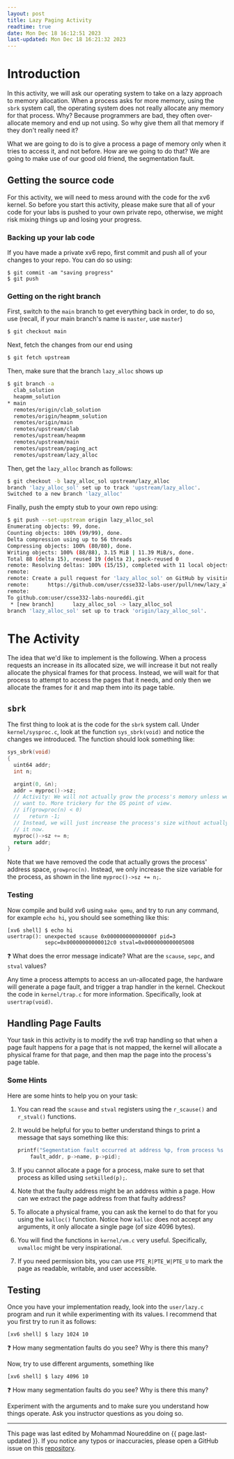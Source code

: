 ```yaml
---
layout: post
title: Lazy Paging Activity
readtime: true
date: Mon Dec 18 16:12:51 2023
last-updated: Mon Dec 18 16:21:32 2023
---
```


# Introduction

In this activity, we will ask our operating system to take on a lazy approach to
memory allocation. When a process asks for more memory, using the `sbrk`
system call, the operating system does not really allocate any memory for that
process. Why? Because programmers are bad, they often over-allocate memory and
end up not using. So why give them all that memory if they don't really need it?

What we are going to do is to give a process a page of memory only when it tries
to access it, and not before. How are we going to do that? We are going to make
use of our good old friend, the segmentation fault.

## Getting the source code

For this activity, we will need to mess around with the code for the xv6
kernel. So before you start this activity, please make sure that all of your
code for your labs is pushed to your own private repo, otherwise, we might
risk mixing things up and losing your progress.

### Backing up your lab code 

If you have made a private xv6 repo, first commit and push all of your changes
to your repo. You can do so using:

```shell
$ git commit -am "saving progress"
$ git push
```

### Getting on the right branch

First, switch to the `main` branch to get everything back in order, to do so,
use (recall, if your main branch's name is `master`, use `master`)

```sh
$ git checkout main
```

Next, fetch the changes from our end using

```sh
$ git fetch upstream
```

Then, make sure that the branch `lazy_alloc` shows up

```sh
$ git branch -a 
  clab_solution
  heapmm_solution
* main
  remotes/origin/clab_solution
  remotes/origin/heapmm_solution
  remotes/origin/main
  remotes/upstream/clab
  remotes/upstream/heapmm
  remotes/upstream/main
  remotes/upstream/paging_act
  remotes/upstream/lazy_alloc
```

Then, get the `lazy_alloc` branch as follows:

```sh
$ git checkout -b lazy_alloc_sol upstream/lazy_alloc
branch 'lazy_alloc_sol' set up to track 'upstream/lazy_alloc'.
Switched to a new branch 'lazy_alloc'
```

Finally, push the empty stub to your own repo using:

```sh
$ git push --set-upstream origin lazy_alloc_sol
Enumerating objects: 99, done.
Counting objects: 100% (99/99), done.
Delta compression using up to 56 threads
Compressing objects: 100% (80/80), done.
Writing objects: 100% (88/88), 3.15 MiB | 11.39 MiB/s, done.
Total 88 (delta 15), reused 19 (delta 2), pack-reused 0
remote: Resolving deltas: 100% (15/15), completed with 11 local objects.
remote:
remote: Create a pull request for 'lazy_alloc_sol' on GitHub by visiting:
remote:      https://github.com/user/csse332-labs-user/pull/new/lazy_alloc_sol
remote:
To github.com:user/csse332-labs-noureddi.git
 * [new branch]      lazy_alloc_sol -> lazy_alloc_sol
branch 'lazy_alloc_sol' set up to track 'origin/lazy_alloc_sol'.
```

# The Activity

The idea that we'd like to implement is the following. When a process requests
an increase in its allocated size, we will increase it but not really allocate
the physical frames for that process. Instead, we will wait for that process to
attempt to access the pages that it needs, and only then we allocate the
frames for it and map them into its page table.

## `sbrk`

The first thing to look at is the code for the `sbrk` system call. Under
`kernel/sysproc.c`, look at the function `sys_sbrk(void)` and notice the changes
we introduced. The function should look something like:

```c
sys_sbrk(void)
{
  uint64 addr;
  int n;

  argint(0, &n);
  addr = myproc()->sz;
  // Activity: We will not actually grow the process's memory unless we really
  // want to. More trickery for the OS point of view.
  // if(growproc(n) < 0)
  //   return -1;
  // Instead, we will just increase the process's size without actually growing
  // it now.
  myproc()->sz += n;
  return addr;
}
```

Note that we have removed the code that actually grows the process' address
space, `growproc(n)`. Instead, we only increase the size variable for the
process, as shown in the line `myproc()->sz += n;`.

### Testing

Now compile and build xv6 using `make qemu`, and try to run any command, for
example `echo hi`, you should see something like this:

```shell
[xv6 shell] $ echo hi
usertrap(): unexpected scause 0x000000000000000f pid=3
            sepc=0x00000000000012c0 stval=0x0000000000005008
```

❓ What does the error message indicate? What are the `scause`, `sepc`, and
`stval` values?

Any time a process attempts to access an un-allocated page, the hardware will
generate a page fault, and trigger a trap handler in the kernel. Checkout the
code in `kernel/trap.c` for more information. Specifically, look at
`usertrap(void)`.

## Handling Page Faults

Your task in this activity is to modify the xv6 trap handling so that when a
page fault happens for a page that is not mapped, the kernel will allocate a
physical frame for that page, and then map the page into the process's page
table.

### Some Hints

Here are some hints to help you on your task:

1. You can read the `scause` and `stval` registers using the `r_scause()` and
   `r_stval()` functions.

2. It would be helpful for you to better understand things to print a message
   that says something like this:
   ```c
   printf("Segmentation fault occurred at address %p, from process %s (%d)\n",
       fault_addr, p->name, p->pid);
   ```

3. If you cannot allocate a page for a process, make sure to set that process as
   killed using `setkilled(p);`.

4. Note that the faulty address might be an address within a page. How can we
   extract the page address from that faulty address?

5. To allocate a physical frame, you can ask the kernel to do that for you using
   the `kalloc()` function. Notice how `kalloc` does not accept any arguments,
   it only allocate a single page (of size 4096 bytes).

6. You will find the functions in `kernel/vm.c` very useful. Specifically,
   `uvmalloc` might be very inspirational.

7. If you need permission bits, you can use `PTE_R|PTE_W|PTE_U` to mark the page
   as readable, writable, and user accessible.

## Testing

Once you have your implementation ready, look into the `user/lazy.c` program and
run it while experimenting with its values. I recommend that you first try to
run it as follows:

```shell
[xv6 shell] $ lazy 1024 10
```

❓ How many segmentation faults do you see? Why is there this many?

Now, try to use different arguments, something like

```shell
[xv6 shell] $ lazy 4096 10
```

❓ How many segmentation faults do you see? Why is there this many?

Experiment with the arguments and to make sure you understand how things
operate. Ask you instructor questions as you doing so.

---

This page was last edited by Mohammad Noureddine on {{ page.last-updated }}. If
you notice any typos or inaccuracies, please open a GitHub issue on this
[repository]({{site.gh_repository_url}}).

